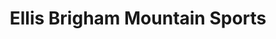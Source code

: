 ---
title: "Ellis Brigham Mountain Sports"
url: /bristol/ellis-brigham-mountain-sports/
shop: Sport
---